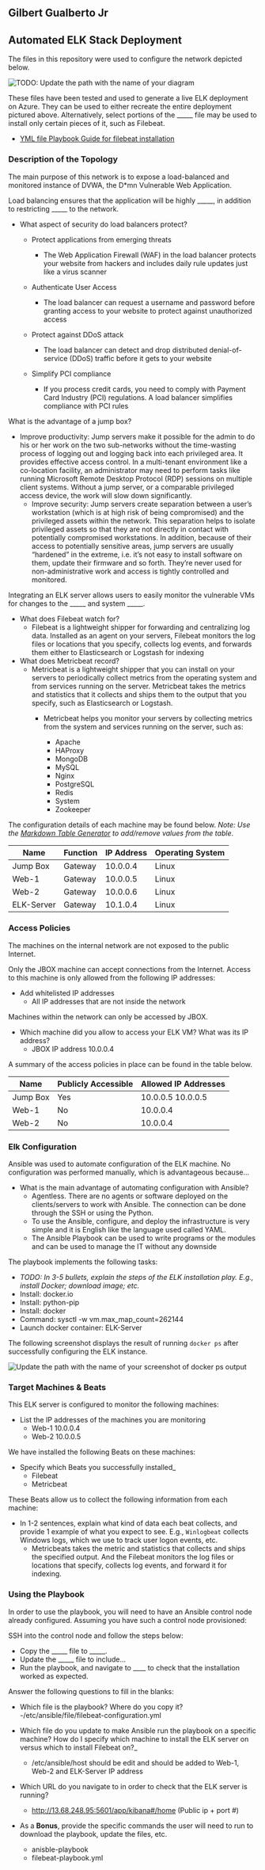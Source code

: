 ## Gilbert Gualberto Jr
## Automated ELK Stack Deployment

The files in this repository were used to configure the network depicted below.

![TODO: Update the path with the name of your diagram](Images/diagram_filename.png)

These files have been tested and used to generate a live ELK deployment on Azure. They can be used to either recreate the entire deployment pictured above. Alternatively, select portions of the _____ file may be used to install only certain pieces of it, such as Filebeat.

  - [YML file Playbook Guide for filebeat installation](../Files/filebeat-playbook.yml)

### Description of the Topology

The main purpose of this network is to expose a load-balanced and monitored instance of DVWA, the D*mn Vulnerable Web Application.

Load balancing ensures that the application will be highly _____, in addition to restricting _____ to the network.
- What aspect of security do load balancers protect?
	- Protect applications from emerging threats
		- The Web Application Firewall (WAF) in the load balancer protects your website from hackers and includes daily rule updates just like a virus scanner

	- Authenticate User Access
		- The load balancer can request a username and password before granting access to your website to protect against unauthorized access

	- Protect against DDoS attack
		- The load balancer can detect and drop distributed denial-of-service (DDoS) traffic before it gets to your website

	- Simplify PCI compliance
		- If you process credit cards, you need to comply with Payment Card Industry (PCI) regulations. A load balancer simplifies compliance with PCI rules

What is the advantage of a jump box?
- Improve productivity: Jump servers make it possible for the admin to do his or her work on the two sub-networks without the time-wasting process of logging out and logging back into each privileged area. It provides effective access control. In a multi-tenant environment like a co-location facility, an administrator may need to perform tasks like running Microsoft Remote Desktop Protocol (RDP) sessions on multiple client systems. Without a jump server, or a comparable privileged access device, the work will slow down significantly.
	- Improve security: Jump servers create separation between a user’s workstation (which is at high risk of being compromised) and the privileged assets within the network. This separation helps to isolate privileged assets so that they are not directly in contact with potentially compromised workstations. In addition, because of their access to potentially sensitive areas, jump servers are usually “hardened” in the extreme, i.e. it’s not easy to install software on them, update their firmware and so forth. They’re never used for non-administrative work and access is tightly controlled and monitored. 

Integrating an ELK server allows users to easily monitor the vulnerable VMs for changes to the _____ and system _____.
- What does Filebeat watch for?
	- Filebeat is a lightweight shipper for forwarding and centralizing log data. Installed as an agent on your servers, Filebeat monitors the log files or locations that you specify, collects log events, and forwards them either to Elasticsearch or Logstash for indexing
- What does Metricbeat record?
	- Metricbeat is a lightweight shipper that you can install on your servers to periodically collect metrics from the operating system and from services running on the server. Metricbeat takes the metrics and statistics that it collects and ships them to the output that you specify, such as Elasticsearch or Logstash.
		- Metricbeat helps you monitor your servers by collecting metrics from the system and services running on the server, such as:

			- Apache
			- HAProxy
			- MongoDB
			- MySQL
			- Nginx
			- PostgreSQL
			- Redis
			- System
			- Zookeeper

The configuration details of each machine may be found below.
_Note: Use the [Markdown Table Generator](http://www.tablesgenerator.com/markdown_tables) to add/remove values from the table_.

| Name       | Function | IP Address | Operating System |
|------------|----------|------------|------------------|
| Jump Box   | Gateway  | 10.0.0.4   | Linux            |
| Web-1      | Gateway  | 10.0.0.5   | Linux            |
| Web-2      | Gateway  | 10.0.0.6   | Linux            |
| ELK-Server | Gateway  | 10.1.0.4   | Linux            |

### Access Policies

The machines on the internal network are not exposed to the public Internet. 

Only the JBOX machine can accept connections from the Internet. Access to this machine is only allowed from the following IP addresses:
- Add whitelisted IP addresses
	- All IP addresses that are not inside the network

Machines within the network can only be accessed by JBOX.
- Which machine did you allow to access your ELK VM? What was its IP address?
	- JBOX IP address 10.0.0.4

A summary of the access policies in place can be found in the table below.

| Name     | Publicly Accessible | Allowed IP Addresses |
|----------|---------------------|----------------------|
| Jump Box | Yes                 | 10.0.0.5 10.0.0.5    |
| Web-1    | No                  | 10.0.0.4             |
| Web-2    | No                  | 10.0.0.4             |

### Elk Configuration

Ansible was used to automate configuration of the ELK machine. No configuration was performed manually, which is advantageous because...
- What is the main advantage of automating configuration with Ansible?
	- Agentless. There are no agents or software deployed on the clients/servers to work with Ansible. The connection can be done through the SSH or using the Python.
	- To use the Ansible, configure, and deploy the infrastructure is very simple and it is English like the language used called YAML.
	- The Ansible Playbook can be used to write programs or the modules and can be used to manage the IT without any downside

The playbook implements the following tasks:
- _TODO: In 3-5 bullets, explain the steps of the ELK installation play. E.g., install Docker; download image; etc._
- Install: docker.io
- Install: python-pip
- Install: docker
- Command: sysctl -w vm.max_map_count=262144
- Launch docker container: ELK-Server 

The following screenshot displays the result of running `docker ps` after successfully configuring the ELK instance.

![Update the path with the name of your screenshot of docker ps output](Images/elkserver.jpg)

### Target Machines & Beats
This ELK server is configured to monitor the following machines:
- List the IP addresses of the machines you are monitoring
	- Web-1 10.0.0.4
	- Web-2 10.0.0.5

We have installed the following Beats on these machines:
- Specify which Beats you successfully installed_
	- Filebeat
	- Metricbeat

These Beats allow us to collect the following information from each machine:
- In 1-2 sentences, explain what kind of data each beat collects, and provide 1 example of what you expect to see. E.g., `Winlogbeat` collects Windows logs, which we use to track user logon events, etc.
	- Metricbeats takes the metric and statistics that collects and ships the specified output. And the Filebeat monitors the log files or locations that specify, collects log events, and forward it for indexing.

### Using the Playbook
In order to use the playbook, you will need to have an Ansible control node already configured. Assuming you have such a control node provisioned: 

SSH into the control node and follow the steps below:
- Copy the _____ file to _____.
- Update the _____ file to include...
- Run the playbook, and navigate to ____ to check that the installation worked as expected.

Answer the following questions to fill in the blanks:
- Which file is the playbook? Where do you copy it?
	-/etc/ansible/file/filebeat-configuration.yml
- Which file do you update to make Ansible run the playbook on a specific machine? How do I specify which machine to install the ELK server on versus which to install Filebeat on?_
	- /etc/ansible/host should be edit and should be added to Web-1, Web-2 and ELK-Server IP address
- Which URL do you navigate to in order to check that the ELK server is running?
	- http://13.68.248.95:5601/app/kibana#/home (Public ip + port #)

- As a **Bonus**, provide the specific commands the user will need to run to download the playbook, update the files, etc.
	- anisble-playbook
	- filebeat-playbook.yml

